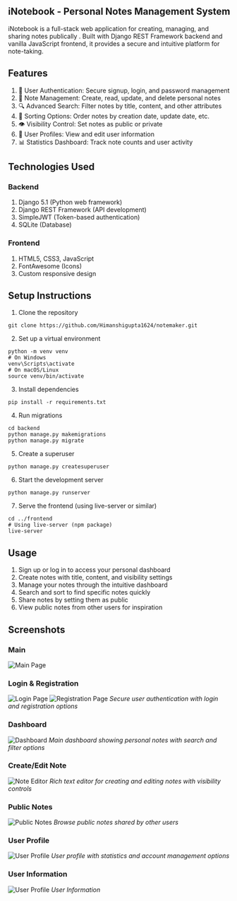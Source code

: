 ## iNotebook - Personal Notes Management System

iNotebook is a full-stack web application for creating, managing, and sharing notes publically . Built with Django REST Framework backend and vanilla JavaScript frontend, it provides a secure and intuitive platform for note-taking.

## Features
1. 🔐 User Authentication: Secure signup, login, and password management
2. 📝 Note Management: Create, read, update, and delete personal notes
3. 🔍 Advanced Search: Filter notes by title, content, and other attributes
4. 🔄 Sorting Options: Order notes by creation date, update date, etc.
5. 👁️ Visibility Control: Set notes as public or private
6. 👤 User Profiles: View and edit user information
7. 📊 Statistics Dashboard: Track note counts and user activity

## Technologies Used
### Backend
1. Django 5.1 (Python web framework)
2. Django REST Framework (API development)
3. SimpleJWT (Token-based authentication)
4. SQLite (Database)
### Frontend
1. HTML5, CSS3, JavaScript
2. FontAwesome (Icons)
3. Custom responsive design

## Setup Instructions
1. Clone the repository
```
git clone https://github.com/Himanshigupta1624/notemaker.git
```
2. Set up a virtual environment
```
python -m venv venv
# On Windows
venv\Scripts\activate
# On macOS/Linux
source venv/bin/activate
```
3. Install dependencies
```
pip install -r requirements.txt
```
4. Run migrations
```
cd backend
python manage.py makemigrations
python manage.py migrate
```
5. Create a superuser
```
python manage.py createsuperuser
```
6. Start the development server
```
python manage.py runserver
```
7. Serve the frontend (using live-server or similar)
```
cd ../frontend
# Using live-server (npm package)
live-server
```
## Usage
1. Sign up or log in to access your personal dashboard
2. Create notes with title, content, and visibility settings
3. Manage your notes through the intuitive dashboard
4. Search and sort to find specific notes quickly
5. Share notes by setting them as public
6. View public notes from other users for inspiration
## Screenshots

### Main 
![Main Page](/screenshots/main.png)
### Login & Registration
![Login Page](/screenshots/login.png)
![Registration Page](/screenshots/register.png)
*Secure user authentication with login and registration options*

### Dashboard
![Dashboard](/screenshots/dashboard.png)
*Main dashboard showing personal notes with search and filter options*

### Create/Edit Note
![Note Editor](/screenshots/Edit.png)
*Rich text editor for creating and editing notes with visibility controls*

### Public Notes
![Public Notes](/screenshots/public-notes.png)
*Browse public notes shared by other users*

### User Profile
![User Profile](/screenshots/profile.png)
*User profile with statistics and account management options*

### User  Information
![User Profile](/screenshots/users-info.png)
*User Information*



